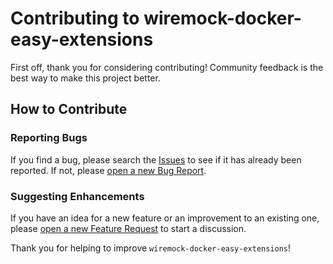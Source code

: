 # Contributing to wiremock-docker-easy-extensions

First off, thank you for considering contributing! Community feedback is the best way to make this project better.

## How to Contribute

### Reporting Bugs

If you find a bug, please search the [Issues](https://github.com/alfonsoristorato/wiremock-docker-easy-extensions/issues) to see if it has already been reported. If not, please [open a new Bug Report](https://github.com/alfonsoristorato/wiremock-docker-easy-extensions/issues/new?template=bug_report.yml).

### Suggesting Enhancements

If you have an idea for a new feature or an improvement to an existing one, please [open a new Feature Request](https://github.com/alfonsoristorato/wiremock-docker-easy-extensions/issues/new?template=feature_request.yml) to start a discussion.

Thank you for helping to improve `wiremock-docker-easy-extensions`!

